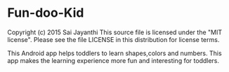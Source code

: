 # Fun-doo-Kid

Copyright (c) 2015 Sai Jayanthi
This source file is licensed under the "MIT license". Please see the file LICENSE in this distribution for license terms.

This Android app helps toddlers to learn shapes,colors and numbers. This app makes the learning experience more fun and interesting for toddlers.  
